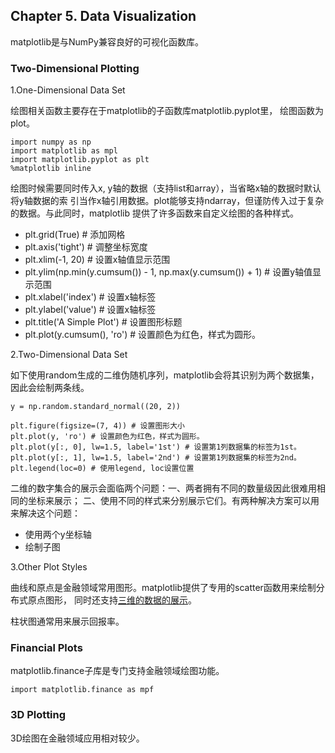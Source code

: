 ## Chapter 5. Data Visualization

matplotlib是与NumPy兼容良好的可视化函数库。

### Two-Dimensional Plotting

1.One-Dimensional Data Set

绘图相关函数主要存在于matplotlib的子函数库matplotlib.pyplot里， 绘图函数为plot。

```
import numpy as np
import matplotlib as mpl
import matplotlib.pyplot as plt
%matplotlib inline
```

绘图时候需要同时传入x, y轴的数据（支持list和array），当省略x轴的数据时默认将y轴数据的索
引当作x轴引用数据。plot能够支持ndarray，但谨防传入过于复杂的数据。与此同时，matplotlib
提供了许多函数来自定义绘图的各种样式。

- plt.grid(True)    # 添加网格
- plt.axis('tight') # 调整坐标宽度
- plt.xlim(-1, 20)  # 设置x轴值显示范围
- plt.ylim(np.min(y.cumsum()) - 1, np.max(y.cumsum()) + 1) # 设置y轴值显示范围
- plt.xlabel('index') # 设置x轴标签
- plt.ylabel('value') # 设置x轴标签
- plt.title('A Simple Plot') # 设置图形标题
- plt.plot(y.cumsum(), 'ro') # 设置颜色为红色，样式为圆形。

2.Two-Dimensional Data Set

如下使用random生成的二维伪随机序列，matplotlib会将其识别为两个数据集，因此会绘制两条线。

```
y = np.random.standard_normal((20, 2))

plt.figure(figsize=(7, 4)) # 设置图形大小
plt.plot(y, 'ro') # 设置颜色为红色，样式为圆形。
plt.plot(y[:, 0], lw=1.5, label='1st') # 设置第1列数据集的标签为1st。
plt.plot(y[:, 1], lw=1.5, label='2nd') # 设置第1列数据集的标签为2nd。
plt.legend(loc=0) # 使用legend, loc设置位置
```

二维的数字集合的展示会面临两个问题：一、两者拥有不同的数量级因此很难用相同的坐标来展示；
二、使用不同的样式来分别展示它们。有两种解决方案可以用来解决这个问题：

- 使用两个y坐标轴
- 绘制子图

3.Other Plot Styles

曲线和原点是金融领域常用图形。matplotlib提供了专用的scatter函数用来绘制分布式原点图形，
同时还支持[三维的数据的展示](three_dimensional_dataset.py)。

柱状图通常用来展示回报率。

### Financial Plots

matplotlib.finance子库是专门支持金融领域绘图功能。

```
import matplotlib.finance as mpf
```

### 3D Plotting

3D绘图在金融领域应用相对较少。
